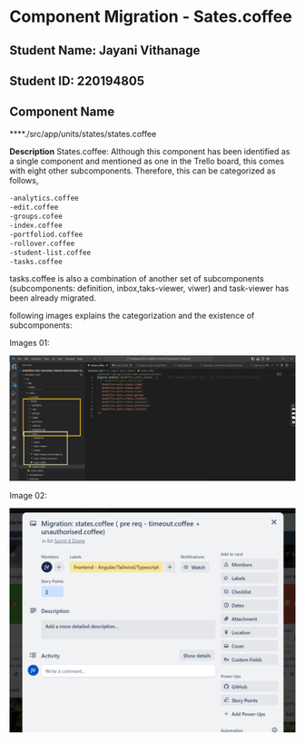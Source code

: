 # Component Migration - Sates.coffee

## Student Name: Jayani Vithanage

## Student ID: 220194805


## Component Name

\*\*\*\*./src/app/units/states/states.coffee

**Description**
States.coffee: Although this component has been identified as a single component and mentioned as one in the Trello board, this comes with eight other subcomponents. Therefore, this can be categorized as follows,

    -analytics.coffee
    -edit.coffee
    -groups.cofee
    -index.coffee
    -portfoliod.coffee
    -rollover.coffee
    -student-list.coffee
    -tasks.coffee

tasks.coffee is also a combination of another set of subcomponents (subcomponents: definition, inbox,taks-viewer, viwer) and task-viewer has been already migrated.

following images explains the categorization and the existence of subcomponents:

Images 01:

![subcomponents:](imgs/states.coffee_categorization.png)


Image 02:

![Trello card of states.coffee](imgs/states.%20coffee%20trello%20card.png)




